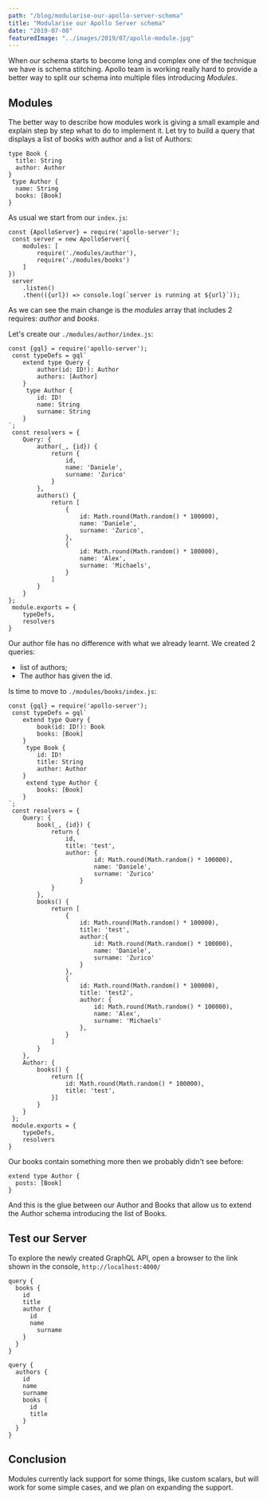 ```yaml
---
path: "/blog/modularise-our-apollo-server-schema"
title: "Modularise our Apollo Server schema"
date: "2019-07-08"
featuredImage: "../images/2019/07/apollo-module.jpg"
---
```


When our schema starts to become long and complex one of the technique we have is schema stitching. Apollo team is working really hard to provide a better way to split our schema into multiple files introducing _Modules_.

## Modules

The better way to describe how modules work is giving a small example and explain step by step what to do to implement it.
Let try to build a query that displays a list of books with author and a list of Authors:

```
type Book {
  title: String
  author: Author
}
 type Author {
  name: String
  books: [Book]
}
```

As usual we start from our `index.js`:

```
const {ApolloServer} = require('apollo-server');
 const server = new ApolloServer({
    modules: [
        require('./modules/author'),
        require('./modules/books')
    ]
})
 server
    .listen()
    .then(({url}) => console.log(`server is running at ${url}`));
```

As we can see the main change is the _modules_ array that includes 2 requires: _author_ and _books_.

Let's create our `./modules/author/index.js`:

```
const {gql} = require('apollo-server');
 const typeDefs = gql`
    extend type Query {
        author(id: ID!): Author
        authors: [Author]
    }
     type Author {
        id: ID!
        name: String
        surname: String
    }
`;
 const resolvers = {
    Query: {
        author(_, {id}) {
            return {
                id,
                name: 'Daniele',
                surname: 'Zurico'
            }
        },
        authors() {
            return [
                {
                    id: Math.round(Math.random() * 100000),
                    name: 'Daniele',
                    surname: 'Zurico',
                },
                {
                    id: Math.round(Math.random() * 100000),
                    name: 'Alex',
                    surname: 'Michaels',
                }
            ]
        }
    }
};
 module.exports = {
    typeDefs,
    resolvers
}
```

Our author file has no difference with what we already learnt. We created 2 queries:

- list of authors;
- The author has given the id.

Is time to move to `./modules/books/index.js`:

```
const {gql} = require('apollo-server');
 const typeDefs = gql`
    extend type Query {
        book(id: ID!): Book
        books: [Book]
    }
     type Book {
        id: ID!
        title: String
        author: Author
    }
     extend type Author {
        books: [Book]
    }
`;
 const resolvers = {
    Query: {
        book(_, {id}) {
            return {
                id,
                title: 'test',
                author: {
                        id: Math.round(Math.random() * 100000),
                        name: 'Daniele',
                        surname: 'Zurico'
                    }
            }
        },
        books() {
            return [
                {
                    id: Math.round(Math.random() * 100000),
                    title: 'test',
                    author:{
                        id: Math.round(Math.random() * 100000),
                        name: 'Daniele',
                        surname: 'Zurico'
                    }
                },
                {
                    id: Math.round(Math.random() * 100000),
                    title: 'test2',
                    author: {
                        id: Math.round(Math.random() * 100000),
                        name: 'Alex',
                        surname: 'Michaels'
                    },
                }
            ]
        }
    },
    Author: {
        books() {
            return [{
                id: Math.round(Math.random() * 100000),
                title: 'test',
            }]
        }
    }
 };
 module.exports = {
    typeDefs,
    resolvers
}
```

Our books contain something more then we probably didn't see before:

```
extend type Author {
  posts: [Book]
}
```

And this is the glue between our Author and Books that allow us to extend the Author schema introducing the list of Books.

## Test our Server

To explore the newly created GraphQL API, open a browser to the link shown in the console, `http://localhost:4000/`

```
query {
  books {
    id
    title
    author {
      id
      name
    	surname
    }
  }
}
```

```
query {
  authors {
    id
    name
    surname
    books {
      id
      title
    }
  }
}
```

## Conclusion

Modules currently lack support for some things, like custom scalars, but will work for some simple cases, and we plan on expanding the support.
